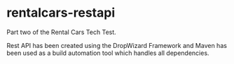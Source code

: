 # rentalcars-restapi

Part two of the Rental Cars Tech Test.

Rest API has been created using the DropWizard Framework and Maven has been used as a build automation tool which handles all dependencies.

